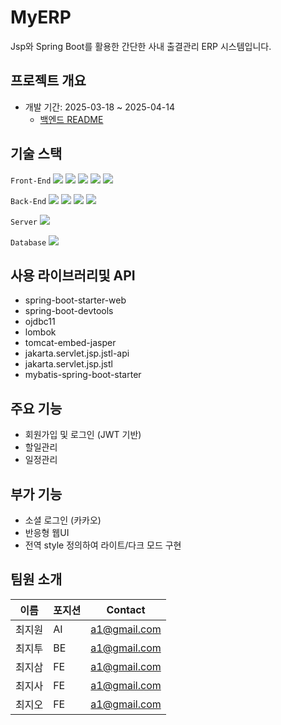 # MyERP
Jsp와 Spring Boot를 활용한 간단한 사내 출결관리 ERP 시스템입니다.

## 프로젝트 개요
- 개발 기간: 2025-03-18 ~ 2025-04-14
  - [백엔드 README](./출결관리ERP시스템.pdf)

## 기술 스택

`Front-End`
<img src="https://img.shields.io/badge/HTML5-E34F26?style=flat-square&logo=HTML5&logoColor=white"/>
<img src="https://img.shields.io/badge/CSS3-1572B6?style=flat-square&logo=CSS3&logoColor=white"/>
<img src="https://img.shields.io/badge/JavaScript-F7DF1E?style=flat-square&logo=JavaScript&logoColor=black"/>
<img src="https://img.shields.io/badge/jQuery-0769AD?style=flat-square&logo=jQuery&logoColor=white"/>
<img src="https://img.shields.io/badge/AJAX-007FFF?style=flat-square&logoColor=white"/>


`Back-End`
<img src="https://img.shields.io/badge/Java-007396?style=flat-square&logo=Java&logoColor=white"/>
<img src="https://img.shields.io/badge/Spring Boot-6DB33F?style=flat-square&logo=SpringBoot&logoColor=white"/>
<img src="https://img.shields.io/badge/MyBatis-0052CC?style=flat-square&logo=MyBatis&logoColor=white"/>
<img src="https://img.shields.io/badge/JSP-007396?style=flat-square&logo=java&logoColor=white"/>


`Server`
<img src="https://img.shields.io/badge/Apache Tomcat-F8DC75?style=flat-square&logo=Apache%20Tomcat&logoColor=black"/>


`Database`
<img src="https://img.shields.io/badge/Oracle-F80000?style=flat-square&logo=Oracle&logoColor=white"/>


## 사용 라이브러리및 API
- spring-boot-starter-web
- spring-boot-devtools
- ojdbc11
- lombok
- tomcat-embed-jasper
- jakarta.servlet.jsp.jstl-api
- jakarta.servlet.jsp.jstl
- mybatis-spring-boot-starter


## 주요 기능
- 회원가입 및 로그인 (JWT 기반)
- 할일관리
- 일정관리

## 부가 기능
- 소셜 로그인 (카카오)
- 반응형 웹UI
- 전역 style 정의하여 라이트/다크 모드 구현

## 팀원 소개

| 이름 | 포지션 | Contact |
| --- | --- | --- |
| 최지원 | AI | a1@gmail.com |
| 최지투 | BE | a1@gmail.com |
| 최지삼 | FE | a1@gmail.com |
| 최지사 | FE | a1@gmail.com |
| 최지오 | FE | a1@gmail.com |
